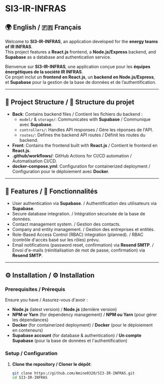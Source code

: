# SI3-IR-INFRAS

## 🌍 English / 🇫🇷 Français

Welcome to **SI3-IR-INFRAS**, an application developed for the **energy teams of IR INFRAS**.  
This project features a **React.js** frontend, a **Node.js/Express** backend, and **Supabase** as a database and authentication service.

Bienvenue sur **SI3-IR-INFRAS**, une application conçue pour les **équipes énergétiques de la société IR INFRAS**.  
Ce projet inclut un **frontend en React.js**, un **backend en Node.js/Express**, et **Supabase** pour la gestion de la base de données et de l’authentification.

---

## 📌 Project Structure / 📌 Structure du projet

- **Back**: Contains backend files / Contient les fichiers du backend :
  - `model/` & `storage/`: Communicates with **Supabase** / Communique avec **Supabase**.
  - `controllers/`: Handles API responses / Gère les réponses de l'API.
  - `routes/`: Defines the backend API routes / Définit les routes du backend.
- **Front**: Contains the frontend built with **React.js** / Contient le frontend en **React.js**.
- **.github/workflows/**: GitHub Actions for CI/CD automation / Automatisation CI/CD.
- **docker-compose.yml**: Configuration for containerized deployment / Configuration pour le déploiement avec **Docker**.

---

## 🚀 Features / 🚀 Fonctionnalités

- User authentication via **Supabase**. / Authentification des utilisateurs via **Supabase**.
- Secure database integration. / Intégration sécurisée de la base de données.
- Contact management system. / Gestion des contacts.
- Company and entity management. / Gestion des entreprises et entités.
- Role-Based Access Control (RBAC) integration (planned). / RBAC (contrôle d'accès basé sur les rôles) prévu.
- Email notifications (password reset, confirmation) via **Resend SMTP**. / Envoi d'e-mails (réinitialisation de mot de passe, confirmation) via **Resend SMTP**.

---

## ⚙️ Installation / ⚙️ Installation

### **Prerequisites / Prérequis**

Ensure you have / Assurez-vous d'avoir :

- **Node.js** (latest version) / **Node.js** (dernière version)
- **NPM or Yarn** (for dependency management) / **NPM ou Yarn** (pour gérer les dépendances)
- **Docker** (for containerized deployment) / **Docker** (pour le déploiement en conteneurs)
- **Supabase account** (for database & authentication) / **Un compte Supabase** (pour la base de données et l'authentification)

### **Setup / Configuration**

1. **Clone the repository / Cloner le dépôt**:
   ```sh
   git clone https://github.com/Amine0320/SI3-IR-INFRAS.git
   cd SI3-IR-INFRAS
   ```
